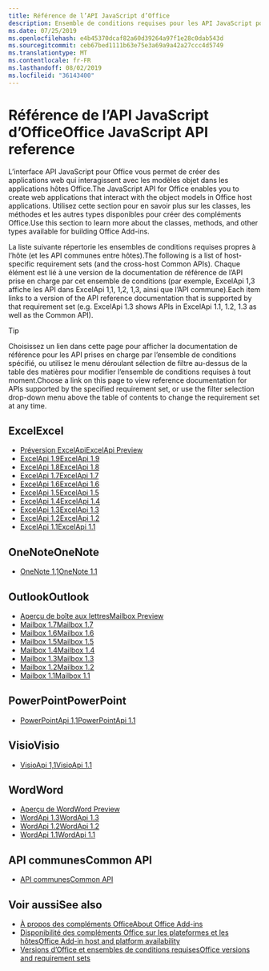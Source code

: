 ```yaml
---
title: Référence de l’API JavaScript d’Office
description: Ensemble de conditions requises pour les API JavaScript pour Office par hôte
ms.date: 07/25/2019
ms.openlocfilehash: e4b45370dcaf82a60d39264a97f1e28c0dab543d
ms.sourcegitcommit: ceb67bed1111b63e75e3a69a9a42a27ccc4d5749
ms.translationtype: MT
ms.contentlocale: fr-FR
ms.lasthandoff: 08/02/2019
ms.locfileid: "36143400"
---
```

# <a name="office-javascript-api-reference"></a><span data-ttu-id="3d25b-103">Référence de l’API JavaScript d’Office</span><span class="sxs-lookup"><span data-stu-id="3d25b-103">Office JavaScript API reference</span></span>

<span data-ttu-id="3d25b-104">L’interface API JavaScript pour Office vous permet de créer des applications web qui interagissent avec les modèles objet dans les applications hôtes Office.</span><span class="sxs-lookup"><span data-stu-id="3d25b-104">The JavaScript API for Office enables you to create web applications that interact with the object models in Office host applications.</span></span> <span data-ttu-id="3d25b-105">Utilisez cette section pour en savoir plus sur les classes, les méthodes et les autres types disponibles pour créer des compléments Office.</span><span class="sxs-lookup"><span data-stu-id="3d25b-105">Use this section to learn more about the classes, methods, and other types available for building Office Add-ins.</span></span>

<span data-ttu-id="3d25b-106">La liste suivante répertorie les ensembles de conditions requises propres à l’hôte (et les API communes entre hôtes).</span><span class="sxs-lookup"><span data-stu-id="3d25b-106">The following is a list of host-specific requirement sets (and the cross-host Common APIs).</span></span> <span data-ttu-id="3d25b-107">Chaque élément est lié à une version de la documentation de référence de l’API prise en charge par cet ensemble de conditions (par exemple, ExcelApi 1,3 affiche les API dans ExcelApi 1,1, 1,2, 1,3, ainsi que l’API commune).</span><span class="sxs-lookup"><span data-stu-id="3d25b-107">Each item links to a version of the API reference documentation that is supported by that requirement set (e.g. ExcelApi 1.3 shows APIs in ExcelApi 1.1, 1.2, 1.3 as well as the Common API).</span></span>

> [!TIP]
> <span data-ttu-id="3d25b-108">Choisissez un lien dans cette page pour afficher la documentation de référence pour les API prises en charge par l’ensemble de conditions spécifié, ou utilisez le menu déroulant sélection de filtre au-dessus de la table des matières pour modifier l’ensemble de conditions requises à tout moment.</span><span class="sxs-lookup"><span data-stu-id="3d25b-108">Choose a link on this page to view reference documentation for APIs supported by the specified requirement set, or use the filter selection drop-down menu above the table of contents to change the requirement set at any time.</span></span>

## <a name="excel"></a><span data-ttu-id="3d25b-109">Excel</span><span class="sxs-lookup"><span data-stu-id="3d25b-109">Excel</span></span>

- [<span data-ttu-id="3d25b-110">Préversion ExcelApi</span><span class="sxs-lookup"><span data-stu-id="3d25b-110">ExcelApi Preview</span></span>](/javascript/api/excel?view=excel-js-preview)
- [<span data-ttu-id="3d25b-111">ExcelApi 1.9</span><span class="sxs-lookup"><span data-stu-id="3d25b-111">ExcelApi 1.9</span></span>](/javascript/api/excel?view=excel-js-1.9)
- [<span data-ttu-id="3d25b-112">ExcelApi 1.8</span><span class="sxs-lookup"><span data-stu-id="3d25b-112">ExcelApi 1.8</span></span>](/javascript/api/excel?view=excel-js-1.8)
- [<span data-ttu-id="3d25b-113">ExcelApi 1.7</span><span class="sxs-lookup"><span data-stu-id="3d25b-113">ExcelApi 1.7</span></span>](/javascript/api/excel?view=excel-js-1.7)
- [<span data-ttu-id="3d25b-114">ExcelApi 1.6</span><span class="sxs-lookup"><span data-stu-id="3d25b-114">ExcelApi 1.6</span></span>](/javascript/api/excel?view=excel-js-1.6)
- [<span data-ttu-id="3d25b-115">ExcelApi 1.5</span><span class="sxs-lookup"><span data-stu-id="3d25b-115">ExcelApi 1.5</span></span>](/javascript/api/excel?view=excel-js-1.5)
- [<span data-ttu-id="3d25b-116">ExcelApi 1.4</span><span class="sxs-lookup"><span data-stu-id="3d25b-116">ExcelApi 1.4</span></span>](/javascript/api/excel?view=excel-js-1.4)
- [<span data-ttu-id="3d25b-117">ExcelApi 1.3</span><span class="sxs-lookup"><span data-stu-id="3d25b-117">ExcelApi 1.3</span></span>](/javascript/api/excel?view=excel-js-1.3)
- [<span data-ttu-id="3d25b-118">ExcelApi 1.2</span><span class="sxs-lookup"><span data-stu-id="3d25b-118">ExcelApi 1.2</span></span>](/javascript/api/excel?view=excel-js-1.2)
- [<span data-ttu-id="3d25b-119">ExcelApi 1.1</span><span class="sxs-lookup"><span data-stu-id="3d25b-119">ExcelApi 1.1</span></span>](/javascript/api/excel?view=excel-js-1.1)

## <a name="onenote"></a><span data-ttu-id="3d25b-120">OneNote</span><span class="sxs-lookup"><span data-stu-id="3d25b-120">OneNote</span></span>

- [<span data-ttu-id="3d25b-121">OneNote 1,1</span><span class="sxs-lookup"><span data-stu-id="3d25b-121">OneNote 1.1</span></span>](/javascript/api/onenote?view=onenote-js-1.1)

## <a name="outlook"></a><span data-ttu-id="3d25b-122">Outlook</span><span class="sxs-lookup"><span data-stu-id="3d25b-122">Outlook</span></span>

- [<span data-ttu-id="3d25b-123">Aperçu de boîte aux lettres</span><span class="sxs-lookup"><span data-stu-id="3d25b-123">Mailbox Preview</span></span>](/javascript/api/outlook?view=outlook-js-preview)
- [<span data-ttu-id="3d25b-124">Mailbox 1.7</span><span class="sxs-lookup"><span data-stu-id="3d25b-124">Mailbox 1.7</span></span>](/javascript/api/outlook?view=outlook-js-1.7)
- [<span data-ttu-id="3d25b-125">Mailbox 1.6</span><span class="sxs-lookup"><span data-stu-id="3d25b-125">Mailbox 1.6</span></span>](/javascript/api/outlook?view=outlook-js-1.6)
- [<span data-ttu-id="3d25b-126">Mailbox 1.5</span><span class="sxs-lookup"><span data-stu-id="3d25b-126">Mailbox 1.5</span></span>](/javascript/api/outlook?view=outlook-js-1.5)
- [<span data-ttu-id="3d25b-127">Mailbox 1.4</span><span class="sxs-lookup"><span data-stu-id="3d25b-127">Mailbox 1.4</span></span>](/javascript/api/outlook?view=outlook-js-1.4)
- [<span data-ttu-id="3d25b-128">Mailbox 1.3</span><span class="sxs-lookup"><span data-stu-id="3d25b-128">Mailbox 1.3</span></span>](/javascript/api/outlook?view=outlook-js-1.3)
- [<span data-ttu-id="3d25b-129">Mailbox 1.2</span><span class="sxs-lookup"><span data-stu-id="3d25b-129">Mailbox 1.2</span></span>](/javascript/api/outlook?view=outlook-js-1.2)
- [<span data-ttu-id="3d25b-130">Mailbox 1.1</span><span class="sxs-lookup"><span data-stu-id="3d25b-130">Mailbox 1.1</span></span>](/javascript/api/outlook?view=outlook-js-1.1)

## <a name="powerpoint"></a><span data-ttu-id="3d25b-131">PowerPoint</span><span class="sxs-lookup"><span data-stu-id="3d25b-131">PowerPoint</span></span>

- [<span data-ttu-id="3d25b-132">PowerPointApi 1,1</span><span class="sxs-lookup"><span data-stu-id="3d25b-132">PowerPointApi 1.1</span></span>](/javascript/api/powerpoint?view=powerpoint-js-1.1)

## <a name="visio"></a><span data-ttu-id="3d25b-133">Visio</span><span class="sxs-lookup"><span data-stu-id="3d25b-133">Visio</span></span>

- [<span data-ttu-id="3d25b-134">VisioApi 1,1</span><span class="sxs-lookup"><span data-stu-id="3d25b-134">VisioApi 1.1</span></span>](/javascript/api/visio?view=visio-js-1.1)

## <a name="word"></a><span data-ttu-id="3d25b-135">Word</span><span class="sxs-lookup"><span data-stu-id="3d25b-135">Word</span></span>

- [<span data-ttu-id="3d25b-136">Aperçu de Word</span><span class="sxs-lookup"><span data-stu-id="3d25b-136">Word Preview</span></span>](/javascript/api/word?view=word-js-preview)
- [<span data-ttu-id="3d25b-137">WordApi 1.3</span><span class="sxs-lookup"><span data-stu-id="3d25b-137">WordApi 1.3</span></span>](/javascript/api/word?view=word-js-1.3)
- [<span data-ttu-id="3d25b-138">WordApi 1.2</span><span class="sxs-lookup"><span data-stu-id="3d25b-138">WordApi 1.2</span></span>](/javascript/api/word?view=word-js-1.2)
- [<span data-ttu-id="3d25b-139">WordApi 1.1</span><span class="sxs-lookup"><span data-stu-id="3d25b-139">WordApi 1.1</span></span>](/javascript/api/word?view=word-js-1.1)

## <a name="common-api"></a><span data-ttu-id="3d25b-140">API communes</span><span class="sxs-lookup"><span data-stu-id="3d25b-140">Common API</span></span>

- [<span data-ttu-id="3d25b-141">API communes</span><span class="sxs-lookup"><span data-stu-id="3d25b-141">Common API</span></span>](/javascript/api/office?view=common-js)

## <a name="see-also"></a><span data-ttu-id="3d25b-142">Voir aussi</span><span class="sxs-lookup"><span data-stu-id="3d25b-142">See also</span></span>

- [<span data-ttu-id="3d25b-143">À propos des compléments Office</span><span class="sxs-lookup"><span data-stu-id="3d25b-143">About Office Add-ins</span></span>](/office/dev/add-ins/overview)
- [<span data-ttu-id="3d25b-144">Disponibilité des compléments Office sur les plateformes et les hôtes</span><span class="sxs-lookup"><span data-stu-id="3d25b-144">Office Add-in host and platform availability</span></span>](/office/dev/add-ins/overview/office-add-in-availability)
- [<span data-ttu-id="3d25b-145">Versions d’Office et ensembles de conditions requises</span><span class="sxs-lookup"><span data-stu-id="3d25b-145">Office versions and requirement sets</span></span>](/office/dev/add-ins/develop/office-versions-and-requirement-sets)
